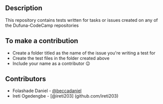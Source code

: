 ## Description
This repository contains tests written for tasks or issues created on any of the Dufuna-CodeCamp repositories

## To make a contribution
- Create a folder titled as the name of the issue you're writing a test for
- Create the test files in the folder created above
- Include your name as a contributor 😉

## Contributors
- Folashade Daniel - [@beccadaniel](github.com/beccadaniel)
- Ireti Ogedengbe - [@ireti203] (github.com/ireti203)